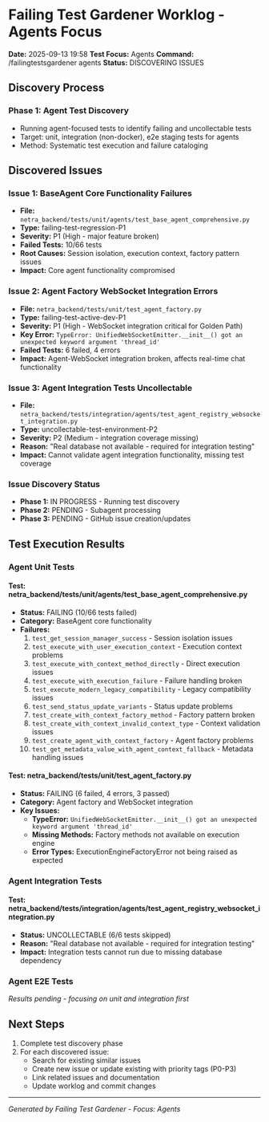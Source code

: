 # Failing Test Gardener Worklog - Agents Focus

**Date:** 2025-09-13 19:58
**Test Focus:** Agents
**Command:** /failingtestsgardener agents
**Status:** DISCOVERING ISSUES

## Discovery Process

### Phase 1: Agent Test Discovery
- Running agent-focused tests to identify failing and uncollectable tests
- Target: unit, integration (non-docker), e2e staging tests for agents
- Method: Systematic test execution and failure cataloging

## Discovered Issues

### Issue 1: BaseAgent Core Functionality Failures
- **File:** `netra_backend/tests/unit/agents/test_base_agent_comprehensive.py`
- **Type:** failing-test-regression-P1
- **Severity:** P1 (High - major feature broken)
- **Failed Tests:** 10/66 tests
- **Root Causes:** Session isolation, execution context, factory pattern issues
- **Impact:** Core agent functionality compromised

### Issue 2: Agent Factory WebSocket Integration Errors
- **File:** `netra_backend/tests/unit/test_agent_factory.py`
- **Type:** failing-test-active-dev-P1
- **Severity:** P1 (High - WebSocket integration critical for Golden Path)
- **Key Error:** `TypeError: UnifiedWebSocketEmitter.__init__() got an unexpected keyword argument 'thread_id'`
- **Failed Tests:** 6 failed, 4 errors
- **Impact:** Agent-WebSocket integration broken, affects real-time chat functionality

### Issue 3: Agent Integration Tests Uncollectable
- **File:** `netra_backend/tests/integration/agents/test_agent_registry_websocket_integration.py`
- **Type:** uncollectable-test-environment-P2
- **Severity:** P2 (Medium - integration coverage missing)
- **Reason:** "Real database not available - required for integration testing"
- **Impact:** Cannot validate agent integration functionality, missing test coverage

### Issue Discovery Status
- **Phase 1:** IN PROGRESS - Running test discovery
- **Phase 2:** PENDING - Subagent processing
- **Phase 3:** PENDING - GitHub issue creation/updates

## Test Execution Results

### Agent Unit Tests

#### Test: netra_backend/tests/unit/agents/test_base_agent_comprehensive.py
- **Status:** FAILING (10/66 tests failed)
- **Category:** BaseAgent core functionality
- **Failures:**
  1. `test_get_session_manager_success` - Session isolation issues
  2. `test_execute_with_user_execution_context` - Execution context problems
  3. `test_execute_with_context_method_directly` - Direct execution issues
  4. `test_execute_with_execution_failure` - Failure handling broken
  5. `test_execute_modern_legacy_compatibility` - Legacy compatibility issues
  6. `test_send_status_update_variants` - Status update problems
  7. `test_create_with_context_factory_method` - Factory pattern broken
  8. `test_create_with_context_invalid_context_type` - Context validation issues
  9. `test_create_agent_with_context_factory` - Agent factory problems
  10. `test_get_metadata_value_with_agent_context_fallback` - Metadata handling issues

#### Test: netra_backend/tests/unit/test_agent_factory.py
- **Status:** FAILING (6 failed, 4 errors, 3 passed)
- **Category:** Agent factory and WebSocket integration
- **Key Issues:**
  - **TypeError:** `UnifiedWebSocketEmitter.__init__() got an unexpected keyword argument 'thread_id'`
  - **Missing Methods:** Factory methods not available on execution engine
  - **Error Types:** ExecutionEngineFactoryError not being raised as expected

### Agent Integration Tests

#### Test: netra_backend/tests/integration/agents/test_agent_registry_websocket_integration.py
- **Status:** UNCOLLECTABLE (6/6 tests skipped)
- **Reason:** "Real database not available - required for integration testing"
- **Impact:** Integration tests cannot run due to missing database dependency

### Agent E2E Tests
*Results pending - focusing on unit and integration first*

## Next Steps
1. Complete test discovery phase
2. For each discovered issue:
   - Search for existing similar issues
   - Create new issue or update existing with priority tags (P0-P3)
   - Link related issues and documentation
   - Update worklog and commit changes

---
*Generated by Failing Test Gardener - Focus: Agents*